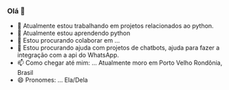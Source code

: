 ### Olá 👋


- 🔭 Atualmente estou trabalhando em projetos relacionados ao python.
- 🌱 Atualmente estou aprendendo python
- 👯 Estou procurando colaborar em ...
- 🤔 Estou procurando ajuda com projetos de chatbots, ajuda para fazer a integração com a api do WhatsApp.
- 📫 Como chegar até mim: ... Atualmente moro em Porto Velho Rondônia, Brasil
- 😄 Pronomes: ... Ela/Dela
